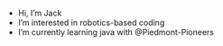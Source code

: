 - Hi, I’m Jack
- I’m interested in robotics-based coding
- I’m currently learning java with @Piedmont-Pioneers
